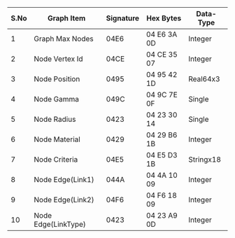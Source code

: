 | S.No | Graph Item          | Signature | Hex Bytes     | Data-Type |
|------|---------------------|-----------|---------------|-----------|
| 1    | Graph Max Nodes     | 04E6    | 04 E6 3A 0D | Integer   |
| 2    | Node Vertex Id      | 04CE    | 04 CE 35 07 | Integer   |
| 3    | Node Position       | 0495    | 04 95 42 1D | Real64x3  |
| 4    | Node Gamma          | 049C    | 04 9C 7E 0F | Single    |
| 5    | Node Radius         | 0423    | 04 23 30 14 | Single    |
| 6    | Node Material       | 0429    | 04 29 B6 1B | Integer   |
| 7    | Node Criteria       | 04E5    | 04 E5 D3 1B | Stringx18 |
| 8    | Node Edge(Link1)    | 044A    | 04 4A 10 09 | Integer   |
| 9    | Node Edge(Link2)    | 04F6    | 04 F6 18 09 | Integer   |
| 10   | Node Edge(LinkType) | 0423    | 04 23 A9 0D | Integer   |

